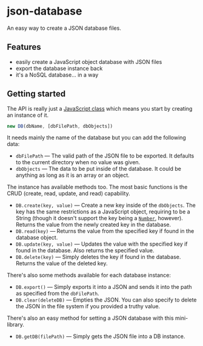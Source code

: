 # json-database
An easy way to create a JSON database files.

## Features
- easily create a JavaScript object database with JSON files
- export the database instance back
- it's a NoSQL database... in a way

## Getting started
The API is really just a [JavaScript class]() which means you start by creating an instance of it.

```js
new DB(dbName, [dbFilePath, dbObjects])
```

It needs mainly the name of the database but you can add the following data:
- `dbFilePath` &mdash; The valid path of the JSON file to be exported. It defaults to the current directory when no value was given.
- `dbObjects` &mdash; The data to be put inside of the database. It could be anything as long as it is an array or an object.

The instance has available methods too. The most basic functions is the CRUD (create, read, update, and read) capability.
- `DB.create(key, value)` &mdash; Create a new key inside of the `dbObjects`. The key has the same restrictions as a JavaScript object, requiring to be a String (though it doesn't support the key being a [`Number`](https://developer.mozilla.org/en-US/docs/Glossary/Number), however). Returns the value from the newly created key in the database. 
- `DB.read(key)` &mdash; Returns the value from the specified key if found in the database object.
- `DB.update(key, value)` &mdash; Updates the value with the specified key if found in the database. Also returns the specified value.
- `DB.delete(key)` &mdash; Simply deletes the key if found in the database. Returns the value of the deleted key.

There's also some methods available for each database instance:
- `DB.export()` &mdash; Simply exports it into a JSON and sends it into the path as specified from the `dbFilePath`.
- `DB.clear(deleteDB)` &mdash; Empties the JSON. You can also specify to delete the JSON in the file system if you provided a truthy value. 

There's also an easy method for setting a JSON database with this mini-library.
- `DB.getDB(filePath)` &mdash; Simply gets the JSON file into a DB instance.
